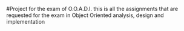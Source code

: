 #Project for the exam of O.O.A.D.I.
this is all the assignments that are requested for the exam in Object Oriented analysis, design and implementation
